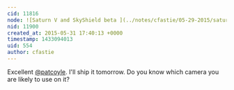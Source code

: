```yaml
---
cid: 11816
node: ![Saturn V and SkyShield beta ](../notes/cfastie/05-29-2015/saturn-v-and-skyshield-beta)
nid: 11900
created_at: 2015-05-31 17:40:13 +0000
timestamp: 1433094013
uid: 554
author: cfastie
---
```


Excellent [@patcoyle](/profile/patcoyle). I'll ship it tomorrow. Do you know which camera you are likely to use on it? 